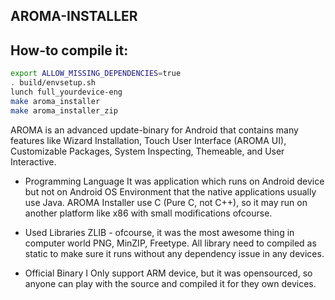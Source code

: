 ## AROMA-INSTALLER

## How-to compile it:

```sh
export ALLOW_MISSING_DEPENDENCIES=true
. build/envsetup.sh
lunch full_yourdevice-eng
make aroma_installer
make aroma_installer_zip
```

AROMA is an advanced update-binary for Android that contains many features
like Wizard Installation, Touch User Interface (AROMA UI), Customizable Packages,
System Inspecting, Themeable, and User Interactive.

* Programming Language
  It was application which runs on Android device but not on Android OS 
  Environment that the native applications usually use Java.
  AROMA Installer use C (Pure C, not C++), so it may run on another
  platform like x86 with small modifications ofcourse.

* Used Libraries
  ZLIB - ofcourse, it was the most awesome thing in computer world 
  PNG, MinZIP, Freetype.
  All library need to compiled as static to make sure it runs
  without any dependency issue in any devices.

* Official Binary
  I Only support ARM device, but it was opensourced, so anyone
  can play with the source and compiled it for they own devices.
